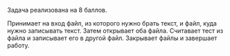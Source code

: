 Задача реализована на 8 баллов.

Принимает на вход файл, из которого нужно брать текст, и файл, куда нужно записывать текст.
Затем открывает оба файла. Считавает тест из файла и записывает его в другой файл.
Закрывает файлы и завершает работу.